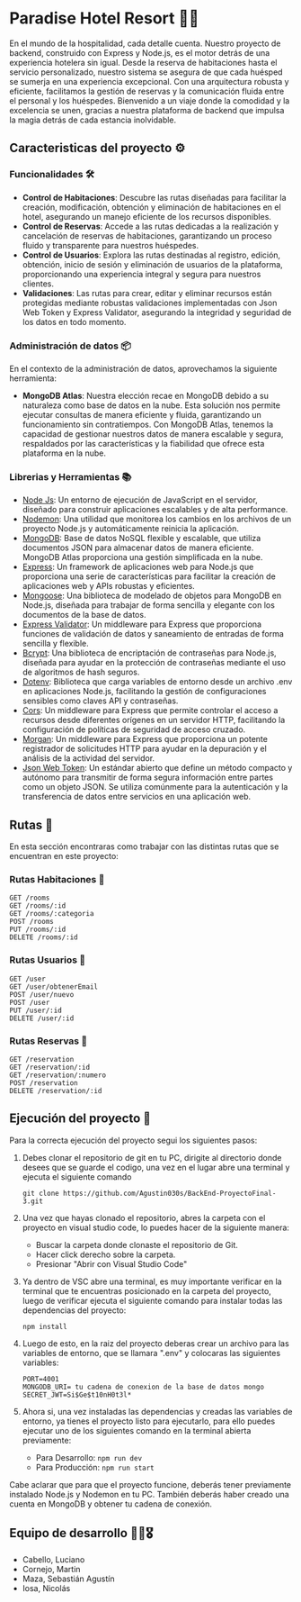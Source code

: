 # Paradise Hotel Resort 🏨🌴

En el mundo de la hospitalidad, cada detalle cuenta. Nuestro proyecto de backend, construido con Express y Node.js, es el motor detrás de una experiencia hotelera sin igual. Desde la reserva de habitaciones hasta el servicio personalizado, nuestro sistema se asegura de que cada huésped se sumerja en una experiencia excepcional. Con una arquitectura robusta y eficiente, facilitamos la gestión de reservas y la comunicación fluida entre el personal y los huéspedes. Bienvenido a un viaje donde la comodidad y la excelencia se unen, gracias a nuestra plataforma de backend que impulsa la magia detrás de cada estancia inolvidable.

## Caracteristicas del proyecto ⚙️

### Funcionalidades 🛠️

- **Control de Habitaciones**: Descubre las rutas diseñadas para facilitar la creación, modificación, obtención y eliminación de habitaciones en el hotel, asegurando un manejo eficiente de los recursos disponibles.
- **Control de Reservas**: Accede a las rutas dedicadas a la realización y cancelación de reservas de habitaciones, garantizando un proceso fluido y transparente para nuestros huéspedes.
- **Control de Usuarios**: Explora las rutas destinadas al registro, edición, obtención, inicio de sesión y eliminación de usuarios de la plataforma, proporcionando una experiencia integral y segura para nuestros clientes.
- **Validaciones**: Las rutas para crear, editar y eliminar recursos están protegidas mediante robustas validaciones implementadas con Json Web Token y Express Validator, asegurando la integridad y seguridad de los datos en todo momento.

### Administración de datos 📦

En el contexto de la administración de datos, aprovechamos la siguiente herramienta:

- **MongoDB Atlas**: Nuestra elección recae en MongoDB debido a su naturaleza como base de datos en la nube. Esta solución nos permite ejecutar consultas de manera eficiente y fluida, garantizando un funcionamiento sin contratiempos. Con MongoDB Atlas, tenemos la capacidad de gestionar nuestros datos de manera escalable y segura, respaldados por las características y la fiabilidad que ofrece esta plataforma en la nube.

### Librerias y Herramientas 📚

- [Node Js](https://nodejs.org/en): Un entorno de ejecución de JavaScript en el servidor, diseñado para construir aplicaciones escalables y de alta performance.
- [Nodemon](https://nodemon.io/): Una utilidad que monitorea los cambios en los archivos de un proyecto Node.js y automáticamente reinicia la aplicación.
- [MongoDB](https://www.mongodb.com/atlas/database): Base de datos NoSQL flexible y escalable, que utiliza documentos JSON para almacenar datos de manera eficiente. MongoDB Atlas proporciona una gestión simplificada en la nube.
- [Express](https://expressjs.com/es/starter/installing.html): Un framework de aplicaciones web para Node.js que proporciona una serie de características para facilitar la creación de aplicaciones web y APIs robustas y eficientes.
- [Mongoose](https://mongoosejs.com/): Una biblioteca de modelado de objetos para MongoDB en Node.js, diseñada para trabajar de forma sencilla y elegante con los documentos de la base de datos.
- [Express Validator](https://express-validator.github.io/docs/): Un middleware para Express que proporciona funciones de validación de datos y saneamiento de entradas de forma sencilla y flexible.
- [Bcrypt](https://www.npmjs.com/package/bcrypt): Una biblioteca de encriptación de contraseñas para Node.js, diseñada para ayudar en la protección de contraseñas mediante el uso de algoritmos de hash seguros.
- [Dotenv](https://www.npmjs.com/package/dotenv): Biblioteca que carga variables de entorno desde un archivo .env en aplicaciones Node.js, facilitando la gestión de configuraciones sensibles como claves API y contraseñas.
- [Cors](https://github.com/expressjs/cors#readme): Un middleware para Express que permite controlar el acceso a recursos desde diferentes orígenes en un servidor HTTP, facilitando la configuración de políticas de seguridad de acceso cruzado.
- [Morgan](https://github.com/expressjs/morgan): Un middleware para Express que proporciona un potente registrador de solicitudes HTTP para ayudar en la depuración y el análisis de la actividad del servidor.
- [Json Web Token](https://jwt.io/): Un estándar abierto que define un método compacto y autónomo para transmitir de forma segura información entre partes como un objeto JSON. Se utiliza comúnmente para la autenticación y la transferencia de datos entre servicios en una aplicación web.

## Rutas 🔧
En esta sección encontraras como trabajar con las distintas rutas que se encuentran en este proyecto: 
### Rutas Habitaciones 🏢
```
GET /rooms
GET /rooms/:id
GET /rooms/:categoria
POST /rooms
PUT /rooms/:id
DELETE /rooms/:id
```
### Rutas Usuarios 👥
```
GET /user
GET /user/obtenerEmail
POST /user/nuevo
POST /user
PUT /user/:id
DELETE /user/:id
```
### Rutas Reservas 📆
```
GET /reservation
GET /reservation/:id
GET /reservation/:numero
POST /reservation
DELETE /reservation/:id
```

## Ejecución del proyecto 🚀
Para la correcta ejecución del proyecto segui los siguientes pasos:

1. Debes clonar el repositorio de git en tu PC, dirigite al directorio donde desees que se guarde el codigo, una vez en el lugar abre una terminal y ejecuta el siguiente comando 

    ```git clone https://github.com/Agustin030s/BackEnd-ProyectoFinal-3.git```

2. Una vez que hayas clonado el repositorio, abres la carpeta con el proyecto en visual studio code, lo puedes hacer de la siguiente manera:

    - Buscar la carpeta donde clonaste el repositorio de Git.
    - Hacer click derecho sobre la carpeta.
    - Presionar "Abrir con Visual Studio Code" 

3. Ya dentro de VSC abre una terminal, es muy importante verificar en la terminal que te encuentras posicionado en la carpeta del proyecto, luego de verificar ejecuta el siguiente comando para instalar todas las dependencias del proyecto:

    ```
    npm install
    ```

4. Luego de esto, en la raiz del proyecto deberas crear un archivo para las variables de entorno, que se llamara ".env" y colocaras las siguientes variables: 

    ```
    PORT=4001
    MONGODB_URI= tu cadena de conexion de la base de datos mongo
    SECRET_JWT=Si$Ge$t10nH0t3l*
    ```

5. Ahora si, una vez instaladas las dependencias y creadas las variables de entorno, ya tienes el proyecto listo para ejecutarlo, para ello puedes ejecutar uno de los siguientes comando en la terminal abierta previamente:

    - Para Desarrollo: ```npm run dev```
    - Para Producción: ```npm run start```   

Cabe aclarar que para que el proyecto funcione, deberás tener previamente instalado Node.js y Nodemon en tu PC. También deberás haber creado una cuenta en MongoDB y obtener tu cadena de conexión.

## Equipo de desarrollo 🧑‍💻🎖️
- Cabello, Luciano
- Cornejo, Martin
- Maza, Sebastián Agustín
- Iosa, Nicolás